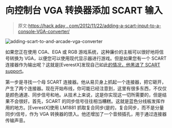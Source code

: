 # 向控制台 VGA 转换器添加 SCART 输入

> 原文:[https://hack aday . com/2012/11/22/adding-a-scart-input-to-a-console-VGA-converter/](https://hackaday.com/2012/11/22/adding-a-scart-input-to-a-console-vga-converter/)

![](../Images/268f3970c17d31de5f7b12d1968b6d7e.png "adding-scart-to-and-arcade-vga-converter")

如果您正在使用 CGA、EGA 或 RGB 游戏系统，这种廉价的主板可以很好地将信号转换为 VGA，以便您可以使用现代显示器进行游戏。但是如果您有一个 SCART 连接器作为输出呢？这就是[EverestX]发现自己如此[的情况，他黑进了 SCART support](https://www.soldierx.com/bbs/201211/CGAEGA-VGA-converter-Upgrayedd)。

第一步是寻找一个母 SCART 连接器。他从易贝身上抓起一个连接器，把它砸开，产生了两个连接器。现在开始布线，你可能已经注意到，这里有很多东西，不仅仅是颜色通道、同步信号和地。从技术上来说，这是你实现这一切所需要的，但是结果不会很好。首先，SCART 的同步信号往往相当糟糕。这就是蓝色分线板发挥作用的地方。[EverestX]使用 LM1881 抓取复合同步(是的，复合同步，而不是分量同步)信号，作为 VGA 转换器的馈入。他还增加了一个音频插孔，用于通过连接器传输声音。